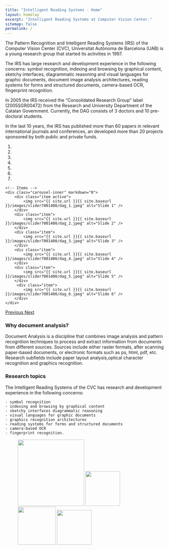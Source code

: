 ```yaml
---
title: "Intelligent Reading Systems - Home"
layout: homelay
excerpt: "Intelligent Reading Systems at Computer Vision Center."
sitemap: false
permalink: /
---
```


The Pattern Recognition and Intelligent Reading Systems (IRS) of the Computer Vision Center (CVC), Universitat Autònoma de Barcelona (UAB) is a young research group that started its activities in 1997.

The IRS has large research and development experience in the following concerns: symbol recognition, indexing and browsing by graphical content, sketchy interfaces, diagrammatic reasoning and visual languages for graphic documents, document image analysis architectures, reading systems for forms and structured documents, camera-based OCR, fingerprint recognition.

In 2005  the IRS received the “Consolidated Research Group” label (2005SGR00472) from the Research and University Department of the Catalan Government. Currently, the DAG consists of 3 doctors and 10 pre-doctoral students.

In the last 10 years, the IRS has published more than 60 papers in relevant international journals and conferences, an developed more than 20 projects sponsored by both public and private funds.


<div markdown="0" id="carousel" class="carousel slide" data-ride="carousel" data-interval="4000" data-pause="hover" >
    <!-- Menu -->
    <ol class="carousel-indicators">
        <li data-target="#carousel" data-slide-to="0" class="active"></li>
        <li data-target="#carousel" data-slide-to="1"></li>
        <li data-target="#carousel" data-slide-to="2"></li>
        <li data-target="#carousel" data-slide-to="3"></li>
        <li data-target="#carousel" data-slide-to="4"></li>
        <li data-target="#carousel" data-slide-to="5"></li>
        <li data-target="#carousel" data-slide-to="6"></li>
    </ol>

    <!-- Items -->
    <div class="carousel-inner" markdown="0">
        <div class="item active">
            <img src="{{ site.url }}{{ site.baseurl }}/images/slider7001400/dag_1.jpeg" alt="Slide 1" />
        </div>
        <div class="item">
            <img src="{{ site.url }}{{ site.baseurl }}/images/slider7001400/dag_2.jpeg" alt="Slide 2" />
        </div>
        <div class="item">
            <img src="{{ site.url }}{{ site.baseurl }}/images/slider7001400/dag_3.jpeg" alt="Slide 3" />
        </div>
        <div class="item">
            <img src="{{ site.url }}{{ site.baseurl }}/images/slider7001400/dag_4.jpeg" alt="Slide 4" />
        </div>
        <div class="item">
            <img src="{{ site.url }}{{ site.baseurl }}/images/slider7001400/dag_5.jpeg" alt="Slide 5" />
        </div>       
         <div class="item">
            <img src="{{ site.url }}{{ site.baseurl }}/images/slider7001400/dag_6.jpeg" alt="Slide 6" />
        </div>
    </div>
  <a class="left carousel-control" href="#carousel" role="button" data-slide="prev">
    <span class="glyphicon glyphicon-chevron-left" aria-hidden="true"></span>
    <span class="sr-only">Previous</span>
  </a>
  <a class="right carousel-control" href="#carousel" role="button" data-slide="next">
    <span class="glyphicon glyphicon-chevron-right" aria-hidden="true"></span>
    <span class="sr-only">Next</span>
  </a>
</div>


### Why document analysis?

Document Analysis is a discipline that combines image analysis and pattern recognition techniques to process and extract information from documents from different sources. Sources include either raster formats, after scanning paper-based documents, or electronic formats such as ps, html, pdf, etc. Research subfields include paper layout analysis,optical character recognition and graphics recognition.

### Research topics

The Intelligent Reading Systems of the CVC has research and development experience in the following concerns:


    - symbol recognition
    - indexing and browsing by graphical content
    - sketchy interfaces diagrammatic reasoning
    - visual languages for graphic documents
    - graphics recognition architectures
    - reading systems for forms and structured documents
    - camera-based OCR
    - fingerprint recognition.



<figure class="fourth">
  <img src="{{ site.url }}{{ site.baseurl }}/images/logopic/cvc_logo.png" style="width: 210px">
  <img src="{{ site.url }}{{ site.baseurl }}/images/logopic/logo-uab.png" style="width: 110px">
  <img src="{{ site.url }}{{ site.baseurl }}/images/logopic/cvc_squares.png" style="width: 120px">
  <img src="{{ site.url }}{{ site.baseurl }}/images/logopic/Logo_ERC.jpg" style="width: 110px">
</figure>
